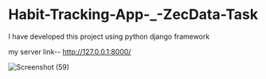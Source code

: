 # Habit-Tracking-App-_-ZecData-Task
I have developed this project using python django framework

my server link--  http://127.0.0.1:8000/

![Screenshot (59)](https://user-images.githubusercontent.com/120076988/212348284-cd2917d7-47eb-4bbe-9a4b-d59c1d86a13f.png)
